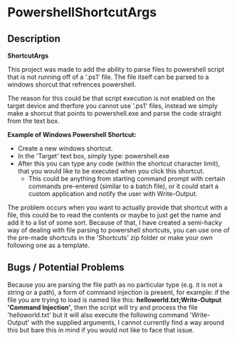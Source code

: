 # PowershellShortcutArgs

## Description

**ShortcutArgs**


This project was made to add the ability to parse files to powershell script that is not running off of a '.ps1' file. The file itself can be parsed to a windows shorcut that refrences powershell.


The reason for this could be that script execution is not enabled on the target device and therfore you cannot use '.ps1' files, instead we simply make a shorcut that points to powershell.exe and parse the code straight from the text box.

**Example of Windows Powershell Shortcut:**


- Create a new windows shortcut.
- In the 'Target' text box, simply type: powershell.exe
- After this you can type any code (within the shortcut character limit), that you would like to be executed when you click this shortcut.
  - This could be anything from starting command prompt with certain commands pre-entered (similar to a batch file), or it could start a custom application and notify the user with Write-Output.


The problem occurs when you want to actually provide that shortcut with a file, this could be to read the contents or maybe to just get the name and add it to a list of some sort. Because of that, I have created a semi-hacky way of dealing with file parsing to powershell shortcuts, you can use one of the pre-made shortcuts in the 'Shortcuts' zip folder or make your own following one as a template.



## Bugs / Potential Problems

Because you are parsing the file path as no particular type (e.g. it is not a string or a path), a form of command injection is present, for example: if the file you are trying to load is named like this: **helloworld.txt;Write-Output 'Command Injection'**, then the script will try and process the file 'helloworld.txt' but it will also execute the following command 'Write-Output' with the supplied arguments, I cannot currently find a way around this but bare this in mind if you would not like to face that issue.
